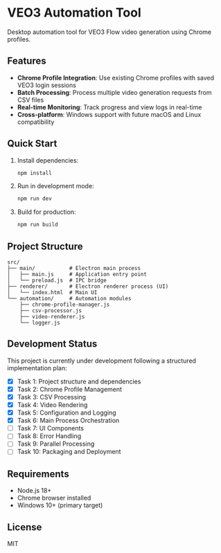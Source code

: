 # VEO3 Automation Tool

Desktop automation tool for VEO3 Flow video generation using Chrome profiles.

## Features

- **Chrome Profile Integration**: Use existing Chrome profiles with saved VEO3 login sessions
- **Batch Processing**: Process multiple video generation requests from CSV files
- **Real-time Monitoring**: Track progress and view logs in real-time
- **Cross-platform**: Windows support with future macOS and Linux compatibility

## Quick Start

1. Install dependencies:

   ```bash
   npm install
   ```

2. Run in development mode:

   ```bash
   npm run dev
   ```

3. Build for production:
   ```bash
   npm run build
   ```

## Project Structure

```
src/
├── main/           # Electron main process
│   ├── main.js     # Application entry point
│   └── preload.js  # IPC bridge
├── renderer/       # Electron renderer process (UI)
│   └── index.html  # Main UI
└── automation/     # Automation modules
    ├── chrome-profile-manager.js
    ├── csv-processor.js
    ├── video-renderer.js
    └── logger.js
```

## Development Status

This project is currently under development following a structured implementation plan:

- [x] Task 1: Project structure and dependencies
- [x] Task 2: Chrome Profile Management
- [x] Task 3: CSV Processing
- [x] Task 4: Video Rendering
- [x] Task 5: Configuration and Logging
- [x] Task 6: Main Process Orchestration
- [ ] Task 7: UI Components
- [ ] Task 8: Error Handling
- [ ] Task 9: Parallel Processing
- [ ] Task 10: Packaging and Deployment

## Requirements

- Node.js 18+
- Chrome browser installed
- Windows 10+ (primary target)

## License

MIT
